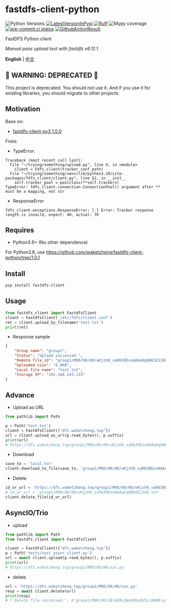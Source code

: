 # fastdfs-client-python
![Python Versions](https://img.shields.io/pypi/pyversions/fastdfs-client)
[![LatestVersionInPypi](https://img.shields.io/pypi/v/fastdfs-client.svg?style=flat)](https://pypi.python.org/pypi/fastdfs-client)
[![Ruff](https://img.shields.io/endpoint?url=https://raw.githubusercontent.com/astral-sh/ruff/main/assets/badge/v2.json)](https://github.com/astral-sh/ruff)
![Mypy coverage](https://img.shields.io/badge/mypy-100%25-green.svg)
[![pre-commit.ci status](https://results.pre-commit.ci/badge/github/pre-commit/pre-commit/main.svg)](https://github.com/pre-commit/pre-commit)
[![GithubActionResult](https://github.com/waketzheng/asyncur/workflows/ci/badge.svg)](https://github.com/waketzheng/asyncur/actions?query=workflow:ci)

FastDFS Python client

*Manual pass upload test with fastdfs v6.12.1*

**English** | [中文](./README.zh.md)

## 🚨 WARNING: DEPRECATED 🚨

This project is deprecated. You should not use it. And if you use it for existing libraries, you should migrate to other projects.

## Motivation

Base on:
- [fastdfs-client-py3 1.0.0](https://pypi.org/project/fastdfs-client-py3/)

Fixes:
- TypeError:
```
Traceback (most recent call last):
  File "~/trying/something/upload.py", line 4, in <module>
    client = Fdfs_client(tracker_conf_path)
  File "~/trying/something/venv/lib/python3.10/site-packages/fdfs_client/client.py", line 52, in __init__
    self.tracker_pool = poolclass(**self.trackers)
TypeError: fdfs_client.connection.ConnectionPool() argument after ** must be a mapping, not str
```
- ResponseError
```
fdfs_client.exceptions.ResponseError: [-] Error: Tracker response length is invaild, expect: 40, actual: 70
```

## Requires

- Python3.9+ (No other dependence)

For Python3.8, use https://github.com/waketzheng/fastdfs-client-python/tree/1.0.1

## Install

```bash
pip install fastdfs-client
```

## Usage

```py
from fastdfs_client import FastdfsClient
client = FastdfsClient('/etc/fdfs/client.conf')
ret = client.upload_by_filename('test.txt')
print(ret)
```
- Response sample
```JSON
{
    "Group name": "group1",
    "Status": "Upload successed.",
    "Remote file_id": "group1/M00/00/00/wKjzh0_xaR63RExnAAAaDqbNk5E1398.txt",
    "Uploaded size": "6.0KB",
    "Local file name": "test.txt",
    "Storage IP": "192.168.243.133"
}
```

## Advance

- Upload as URL

```py
from pathlib import Path

p = Path('test.txt')
client = FastdfsClient(["dfs.waketzheng.top"])
url = client.upload_as_url(p.read_bytes(), p.suffix)
print(url)
# https://dfs.waketzheng.top/group1/M00/00/00/wKjzh0_xaR63RExnAAAaDqbNk5E1398.txt
```
- Download
```py
save_to = 'local.txt'
client.download_to_file(save_to, 'group1/M00/00/00/wKjzh0_xaR63RExnAAAaDqbNk5E1398.txt')
```
- Delete
```py
id_or_url = 'https://dfs.waketzheng.top/group1/M00/00/00/wKjzh0_xaR63RExnAAAaDqbNk5E1398.txt'
# id_or_url = 'group1/M00/00/00/wKjzh0_xaR63RExnAAAaDqbNk5E1398.txt'
client.delete_file(id_or_url)
```

## AsyncIO/Trio
- upload
```py
from pathlib import Path
from fastdfs_client import FastdfsClient

client = FastdfsClient(["dfs.waketzheng.top"])
p = Path('tests/test_async_client.py')
url = await client.upload(p.read_bytes(), p.suffix)
print(url)
# https://dfs.waketzheng.top/group1/M00/00/00/xxx.py
```
- delete
```py
url = 'https://dfs.waketzheng.top/group1/M00/00/00/xxx.py'
resp = await client.delete(url)
print(resp)
# ('Delete file successed.', b'group1/M00/00/1B/eE0vIWaU9kyAVILJAAHM-px7j44359.py', b'120.77.47.33')
```
